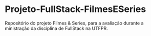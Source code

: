 # Projeto-FullStack-FilmesESeries
Repositório do projeto Filmes &amp; Series, para a avaliação durante  a ministração da disciplina de FullStack na UTFPR.
